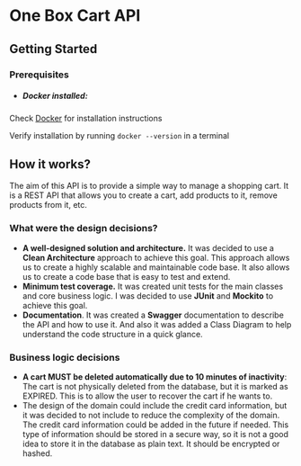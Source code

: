 # One Box Cart API

## Getting Started

### Prerequisites

- ##### Docker installed:

Check [Docker](https://docs.docker.com/get-docker/) for installation instructions

Verify installation by running `docker --version` in a terminal

## How it works?

The aim of this API is to provide a simple way to manage a shopping cart. It is a REST API that allows you to create a
cart, add products to it, remove products from it, etc.

### What were the design decisions?

* **A well-designed solution and architecture.** It was decided to use a **Clean Architecture** approach to achieve this
  goal. This approach
  allows us to create a highly scalable and maintainable code base. It also allows us to create a code base that is
  easy to test and extend.
* **Minimum test coverage.** It was created unit tests for the main classes and core business logic. I was decided to
  use **JUnit** and **Mockito** to achieve this goal.
* **Documentation**. It was created a **Swagger** documentation to describe the API and how to use it. And also it was
  added a Class Diagram to help understand the code structure in a quick glance.

### Business logic decisions

* **A cart MUST be deleted automatically due to 10 minutes of inactivity**: The cart is not physically deleted from the
  database, but it is marked as EXPIRED. This is to allow the user to recover the cart if he wants to.
* The design of the domain could include the credit card information, but it was decided to not include to reduce the
  complexity of the domain. The credit card information could be added in the future if needed. This type of information
  should be stored in a secure way, so it is not a good idea to store it in the database as plain text. It should be
  encrypted or hashed.
